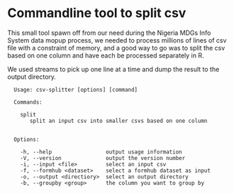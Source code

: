 # Commandline tool to split csv
This small tool spawn off from our need during the Nigeria MDGs Info System data mopup process, we needed to process millions of lines of csv file with a constraint of memory, and a good way to go was to split the csv based on one column and have each be processed separately in R. 

We used streams to pick up one line at a time and dump the result to the output directory.

```
  Usage: csv-splitter [options] [command]

  Commands:

    split 
       split an input csv into smaller csvs based on one column
    

  Options:

    -h, --help                 output usage information
    -V, --version              output the version number
    -i, --input <file>         select an input csv
    -f, --formhub <dataset>    select a formhub dataset as input
    -o, --output <directiory>  select an output directory
    -b, --groupby <group>      the column you want to group by

```
